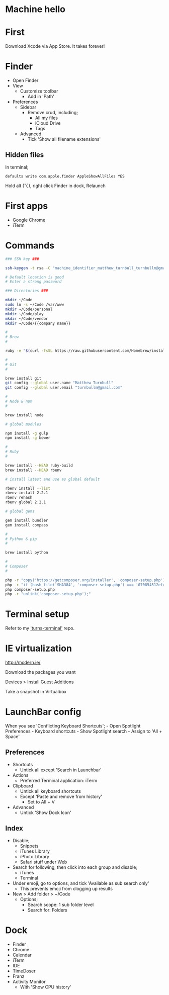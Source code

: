 Machine hello
=============



First
=====

Download Xcode via App Store. It takes forever!



Finder
======

- Open Finder
- View
    - Customize toolbar
        - Add in 'Path'
- Preferences
    - Sidebar
        - Remove crud, including;
            - All my files
            - iCloud Drive
            - Tags
    - Advanced
        - Tick 'Show all filename extensions'

Hidden files
------------

In terminal;

    defaults write com.apple.finder AppleShowAllFiles YES

Hold alt (⌥), right click Finder in dock, Relaunch



First apps
==========

- Google Chrome
- iTerm



Commands
========

```bash
### SSH key ###

ssh-keygen -t rsa -C "machine_identifier_matthew_turnbull_turnbullm@gmail.com"

# Default location is good
# Enter a strong password

### Directories ###

mkdir ~/Code
sudo ln -s ~/Code /var/www
mkdir ~/Code/personal
mkdir ~/Code/play
mkdir ~/Code/vendor
mkdir ~/Code/{{company name}}

#
# Brew
#

ruby -e "$(curl -fsSL https://raw.githubusercontent.com/Homebrew/install/master/install)"

#
# Git
#

brew install git
git config --global user.name "Matthew Turnbull"
git config --global user.email "turnbullm@gmail.com"

#
# Node & npm
#

brew install node

# global modules

npm install -g gulp
npm install -g bower

#
# Ruby
#

brew install --HEAD ruby-build
brew install --HEAD rbenv

# install latest and use as global default

rbenv install --list
rbenv install 2.2.1
rbenv rehash
rbenv global 2.2.1

# global gems

gem install bundler
gem install compass

#
# Python & pip
#

brew install python

#
# Composer
#

php -r "copy('https://getcomposer.org/installer', 'composer-setup.php');"
php -r "if (hash_file('SHA384', 'composer-setup.php') === '070854512ef404f16bac87071a6db9fd9721da1684cd4589b1196c3faf71b9a2682e2311b36a5079825e155ac7ce150d') { echo 'Installer verified'; } else { echo 'Installer corrupt'; unlink('composer-setup.php'); } echo PHP_EOL;"
php composer-setup.php
php -r "unlink('composer-setup.php');"
```



Terminal setup
==============

Refer to my ['turns-terminal'](https://github.com/turnbullm/turns-terminal) repo.



IE virtualization
=================

http://modern.ie/

Download the packages you want

Devices > Install Guest Additions

Take a snapshot in Virtualbox



LaunchBar config
================

When you see 'Conflicting Keyboard Shortcuts';
    - Open Spotlight Preferences
    - Keyboard shortcuts
    - Show Spotlight search
    - Assign to 'All + Space' 

Preferences
-----------

- Shortcuts
    - Untick all except 'Search in Launchbar'
- Actions
    - Preferred Terminal application: iTerm
- Clipboard
    - Untick all keyboard shortcuts
    - Except 'Paste and remove from history'
        - Set to All + V
- Advanced
    - Untick 'Show Dock Icon'

Index
-----

- Disable;
    - Snippets
    - iTunes Library
    - iPhoto Library
    - Safari stuff under Web
- Search for following, then click into each group and disable;
    - iTunes
    - Terminal
- Under emoji, go to options, and tick 'Available as sub search only'
    - This prevents emoji from clogging up results
- New > Add folder > ~/Code
    - Options;
        - Search scope: 1 sub folder level
        - Search for: Folders



Dock
====

- Finder
- Chrome
- Calendar
- iTerm
- IDE
- TimeDoser
- Franz
- Activity Monitor
    - With 'Show CPU history'
